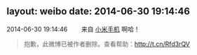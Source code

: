 layout: weibo
date: 2014-06-30 19:14:46
---
<meta name="referrer" content="no-referrer" />

2014-06-30 19:14:46  &nbsp;&nbsp;&nbsp;&nbsp;&nbsp;&nbsp; 来自 <a href="http://app.weibo.com/t/feed/22zMnn" rel="nofollow">小米手机</a>
啊哈！
>  抱歉，此微博已被作者删除。查看帮助：http://t.cn/Rfd3rQV
